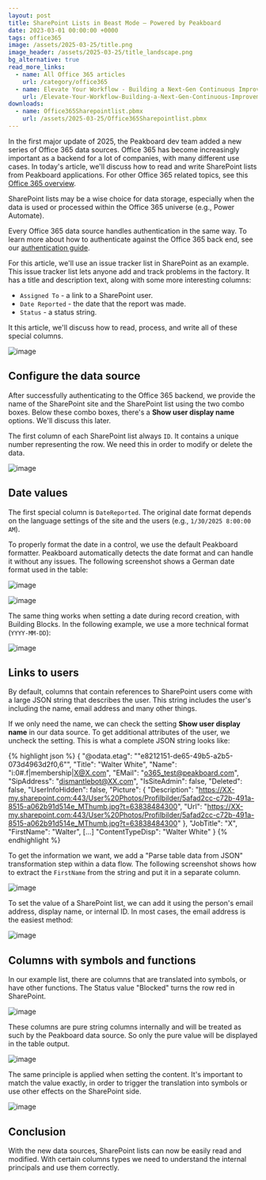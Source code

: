 ```yaml
---
layout: post
title: SharePoint Lists in Beast Mode – Powered by Peakboard
date: 2023-03-01 00:00:00 +0000
tags: office365
image: /assets/2025-03-25/title.png
image_header: /assets/2025-03-25/title_landscape.png
bg_alternative: true
read_more_links:
  - name: All Office 365 articles
    url: /category/office365
  - name: Elevate Your Workflow - Building a Next-Gen Continuous Improvement Board with Office 365 ToDo
    url: /Elevate-Your-Workflow-Building-a-Next-Gen-Continuous-Improvement-Board-with-Office-365-ToDo.html
downloads:
  - name: Office365Sharepointlist.pbmx
    url: /assets/2025-03-25/Office365Sharepointlist.pbmx
---
```

In the first major update of 2025, the Peakboard dev team added a new series of Office 365 data sources. Office 365 has become increasingly important as a backend for a lot of companies, with many different use cases. In today's article, we'll discuss how to read and write SharePoint lists from Peakboard applications. For other Office 365 related topics, see this [Office 365 overview](/category/office365).

SharePoint lists may be a wise choice for data storage, especially when the data is used or processed within the Office 365 universe (e.g., Power Automate).

Every Office 365 data source handles authentication in the same way. To learn more about how to authenticate against the Office 365 back end, see our [authentication guide](/Getting-started-with-the-new-Office-365-Data-Sources.html).

For this article, we'll use an issue tracker list in SharePoint as an example. This issue tracker list lets anyone add and track problems in the factory. It has a title and description text, along with some more interesting columns:
* `Assigned To` - a link to a SharePoint user.
* `Date Reported` - the date that the report was made.
* `Status` - a status string.

It this article, we'll discuss how to read, process, and write all of these special columns.

![image](/assets/2025-03-25/010.png)

## Configure the data source

After successfully authenticating to the Office 365 backend, we provide the name of the SharePoint site and the SharePoint list using the two combo boxes. Below these combo boxes, there's a **Show user display name** options. We'll discuss this later.

The first column of each SharePoint list always `ID`. It contains a unique number representing the row. We need this in order to modify or delete the data.  

![image](/assets/2025-03-25/020.png)

## Date values

The first special column is `DateReported`. The original date format depends on the language settings of the site and the users (e.g., `1/30/2025 8:00:00 AM`).

To properly format the date in a control, we use the default Peakboard formatter. Peakboard automatically detects the date format and can handle it without any issues. The following screenshot shows a German date format used in the table:

![image](/assets/2025-03-25/030.png)

![image](/assets/2025-03-25/035.png)

The same thing works when setting a date during record creation, with Building Blocks. In the following example, we use a more technical format (`YYYY-MM-DD`):

![image](/assets/2025-03-25/036.png)

## Links to users

By default, columns that contain references to SharePoint users come with a large JSON string that describes the user. This string includes the user's including the name, email address and many other things.

If we only need the name, we can check the setting **Show user display name** in our data source. To get additional attributes of the user, we uncheck the setting. This is what a complete JSON string looks like:

{% highlight json %}
{
  "@odata.etag": "\"e8212151-de65-49b5-a2b5-073d4963d2f0,6\"",
  "Title": "Walter White",
  "Name": "i:0#.f|membership|X@X.com",
  "EMail": "o365_test@peakboard.com",
  "SipAddress": "dismantlebot@XX.com",
  "IsSiteAdmin": false,
  "Deleted": false,
  "UserInfoHidden": false,
  "Picture": {
    "Description": "https://XX-my.sharepoint.com:443/User%20Photos/Profilbilder/5afad2cc-c72b-491a-8515-a062b91d514e_MThumb.jpg?t=63838484300",
    "Url": "https://XX-my.sharepoint.com:443/User%20Photos/Profilbilder/5afad2cc-c72b-491a-8515-a062b91d514e_MThumb.jpg?t=63838484300"
  },
  "JobTitle": "X",
  "FirstName": "Walter",
[...]
  "ContentTypeDisp": "Walter White"
}
{% endhighlight %}

To get the information we want, we add a "Parse table data from JSON" transformation step within a data flow. The following screenshot shows how to extract the `FirstName` from the string and put it in a separate column.

![image](/assets/2025-03-25/040.png)

To set the value of a SharePoint list, we can add it using the person's email address, display name, or internal ID. In most cases, the email address is the easiest method:

![image](/assets/2025-03-25/045.png)

## Columns with symbols and functions

In our example list, there are columns that are translated into symbols, or have other functions. The Status value "Blocked" turns the row red in SharePoint.

![image](/assets/2025-03-25/050.png)

These columns are pure string columns internally and will be treated as such by the Peakboard data source. So only the pure value will be displayed in the table output.

![image](/assets/2025-03-25/051.png)

The same principle is applied when setting the content. It's important to match the value exactly, in order to trigger the translation into symbols or use other effects on the SharePoint side.

![image](/assets/2025-03-25/055.png)

## Conclusion

With the new data sources, SharePoint lists can now be easily read and modified. With certain columns types we need to understand the internal principals and use them correctly.


